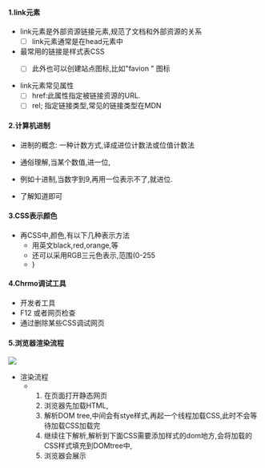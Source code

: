 #### 1.link元素

* link元素是外部资源链接元素,规范了文档和外部资源的关系
  * [ ] link元素通常是在head元素中
* 最常用的链接是样式表CSS
  * [ ] 此外也可以创建站点图标,比如"favion " 图标



* link元素常见属性 
  * [ ] href:此属性指定被链接资源的URL.
  * [ ] rel; 指定链接类型,常见的链接类型在MDN

#### 2.计算机进制

* 进制的概念: 一种计数方式,译成进位计数法或位值计数法
* 通俗理解,当某个数值,进一位,



* 例如十进制,当数字到9,再用一位表示不了,就进位.

*  了解知道即可

#### 3.CSS表示颜色

* 再CSS中,颜色,有以下几种表示方法
  * 用英文black,red,orange,等
  * 还可以采用RGB三元色表示,范围(0-255
  * )



#### 4.Chrmo调试工具

*  开发者工具
* F12  或者网页检查
* 通过删除某些CSS调试网页

#### 5.浏览器渲染流程



![](https://s3.xoimg.com/i/2022/04/14/113ic4i.jpg)





* 渲染流程
  * 1. 在页面打开静态网页
    2. 浏览器先加载HTML,
    3. 解析DOM tree,中间会有stye样式,再起一个线程加载CSS,此时不会等待加载CSS加载完
    4. 继续往下解析,解析到下面CSS需要添加样式的dom地方,会将加载的CSS样式填充到DOMtree中,
    5. 浏览器会展示

